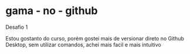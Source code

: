 # gama - no - github
 Desafio 1

Estou gostanto do curso, porém gostei mais de versionar direto no Github Desktop, sem utilizar comandos, achei mais facil e mais intuitivo 
